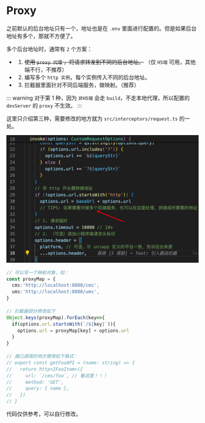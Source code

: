 # Proxy

之前默认的后台地址只有一个，地址也是在 `.env` 里面进行配置的。但是如果后台地址有多个，那就不方便了。

多个后台地址时，通常有 `2` 个方案：

- 1. ~~使用 `proxy 代理` ，将请求转发到不同的后台地址。~~ （仅 `H5端` 可用，其他端不行，不推荐）
- 2. 编写多个 `http 实例`，每个实例传入不同的后台地址。
- 3. 拦截器里面针对不同后端服务，做映射。（推荐）

::: warning
对于第 1 种，因为 `非H5端` 会走 `build`，不走本地代理，所以配置的 `devServer` 的 `proxy` 不生效。
:::

这里只介绍第三种，需要修改的地方就为 `src/interceptors/request.ts` 的一处。

![](image.png)

```ts {17}
// 可以写一个映射对象，如：
const proxyMap = {
  cms:'http://localhost:8080/cms',
  ums:'http://localhost:8080/ums',
}

// 拦截器部分修改如下
Object.keys(proxyMap).forEach(key=>{
  if(options.url.startsWith(`/${key}`)){
    options.url = proxyMap[key] + options.url
  }
}

// 接口调用的地方使用如下格式：
// export const getFooAPI = (name: string) => {
//   return http<IFooItem>({
//     url: `/cms/foo`, // 看这里！！！
//     method: 'GET',
//     query: { name },
//   })
// }
```

代码仅供参考，可以自行修改。
